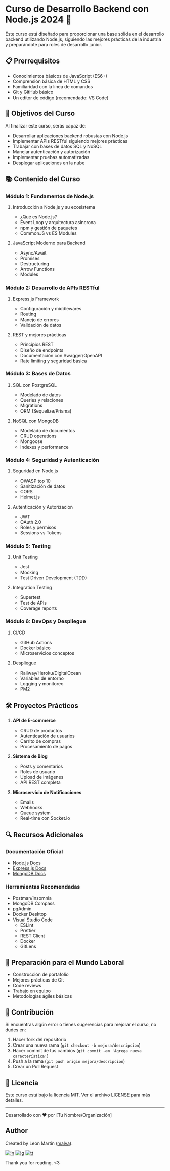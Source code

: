 # Curso de Desarrollo Backend con Node.js 2024 🚀

Este curso está diseñado para proporcionar una base sólida en el desarrollo backend utilizando Node.js, siguiendo las mejores prácticas de la industria y preparándote para roles de desarrollo junior.

## 📋 Prerrequisitos

- Conocimientos básicos de JavaScript (ES6+)
- Comprensión básica de HTML y CSS
- Familiaridad con la línea de comandos
- Git y GitHub básico
- Un editor de código (recomendado: VS Code)

## 🎯 Objetivos del Curso

Al finalizar este curso, serás capaz de:
- Desarrollar aplicaciones backend robustas con Node.js
- Implementar APIs RESTful siguiendo mejores prácticas
- Trabajar con bases de datos SQL y NoSQL
- Manejar autenticación y autorización
- Implementar pruebas automatizadas
- Desplegar aplicaciones en la nube

## 📚 Contenido del Curso

### Módulo 1: Fundamentos de Node.js
1. Introducción a Node.js y su ecosistema
   - ¿Qué es Node.js?
   - Event Loop y arquitectura asíncrona
   - npm y gestión de paquetes
   - CommonJS vs ES Modules

2. JavaScript Moderno para Backend
   - Async/Await
   - Promises
   - Destructuring
   - Arrow Functions
   - Modules

### Módulo 2: Desarrollo de APIs RESTful
1. Express.js Framework
   - Configuración y middlewares
   - Routing
   - Manejo de errores
   - Validación de datos

2. REST y mejores prácticas
   - Principios REST
   - Diseño de endpoints
   - Documentación con Swagger/OpenAPI
   - Rate limiting y seguridad básica

### Módulo 3: Bases de Datos
1. SQL con PostgreSQL
   - Modelado de datos
   - Queries y relaciones
   - Migrations
   - ORM (Sequelize/Prisma)

2. NoSQL con MongoDB
   - Modelado de documentos
   - CRUD operations
   - Mongoose
   - Indexes y performance

### Módulo 4: Seguridad y Autenticación
1. Seguridad en Node.js
   - OWASP top 10
   - Sanitización de datos
   - CORS
   - Helmet.js

2. Autenticación y Autorización
   - JWT
   - OAuth 2.0
   - Roles y permisos
   - Sessions vs Tokens

### Módulo 5: Testing
1. Unit Testing
   - Jest
   - Mocking
   - Test Driven Development (TDD)

2. Integration Testing
   - Supertest
   - Test de APIs
   - Coverage reports

### Módulo 6: DevOps y Despliegue
1. CI/CD
   - GitHub Actions
   - Docker básico
   - Microservicios conceptos

2. Despliegue
   - Railway/Heroku/DigitalOcean
   - Variables de entorno
   - Logging y monitoreo
   - PM2

## 🛠️ Proyectos Prácticos

1. **API de E-commerce**
   - CRUD de productos
   - Autenticación de usuarios
   - Carrito de compras
   - Procesamiento de pagos

2. **Sistema de Blog**
   - Posts y comentarios
   - Roles de usuario
   - Upload de imágenes
   - API REST completa

3. **Microservicio de Notificaciones**
   - Emails
   - Webhooks
   - Queue system
   - Real-time con Socket.io

## 🔍 Recursos Adicionales

### Documentación Oficial
- [Node.js Docs](https://nodejs.org/docs)
- [Express.js Docs](https://expressjs.com/)
- [MongoDB Docs](https://docs.mongodb.com/)

### Herramientas Recomendadas
- Postman/Insomnia
- MongoDB Compass
- pgAdmin
- Docker Desktop
- Visual Studio Code
  - ESLint
  - Prettier
  - REST Client
  - Docker
  - GitLens

## 💼 Preparación para el Mundo Laboral

- Construcción de portafolio
- Mejores prácticas de Git
- Code reviews
- Trabajo en equipo
- Metodologías ágiles básicas

## 🤝 Contribución

Si encuentras algún error o tienes sugerencias para mejorar el curso, no dudes en:
1. Hacer fork del repositorio
2. Crear una nueva rama (`git checkout -b mejora/descripcion`)
3. Hacer commit de tus cambios (`git commit -am 'Agrega nueva característica'`)
4. Push a la rama (`git push origin mejora/descripcion`)
5. Crear un Pull Request

## 📄 Licencia

Este curso está bajo la licencia MIT. Ver el archivo [LICENSE](LICENSE) para más detalles.

---

Desarrollado con ❤️ por [Tu Nombre/Organización]
  
## Author

Created by Leon Martin ([malva](https://github.com/holasoymalva)).

[![in]][in-link] [![ig]][ig-link] [![tt]][tt-link]

Thank you for reading. <3


[es]: https://img.shields.io/badge/README-Español-red
[ny]: https://api.netlify.com/api/v1/badges/96b2ac8e-9256-4e8c-a504-b8a8c8f247d8/deploy-status
[css3]: https://img.shields.io/badge/CSS3-1572B6?style=for-the-badge&logo=css3&logoColor=white
[html5]: https://img.shields.io/badge/HTML5-E34F26?style=for-the-badge&logo=html5&logoColor=white
[js]: https://img.shields.io/badge/JavaScript-323330?style=for-the-badge&logo=javascript&logoColor=F7DF1E
[vsc]: https://img.shields.io/badge/VSCode-0078D4?style=flat-square&logo=visual%20studio%20code&logoColor=white
[git]: https://img.shields.io/badge/GIT-E44C30?style=flat-square&logo=git&logoColor=white
[ps]: https://img.shields.io/badge/Adobe%20Photoshop-31A8FF?style=flat-square&logo=Adobe%20Photoshop&logoColor=white
[ai]: https://img.shields.io/badge/Adobe%20Illustrator-FF9A00?style=flat-square&logo=adobe%20illustrator&logoColor=white
[fg]: https://img.shields.io/badge/Figma-F24E1E?style=flat-square&logo=figma&logoColor=white
[in]: https://img.shields.io/badge/LinkedIn-0077B5?style=flat-square&logo=linkedin&logoColor=white
[ig]: https://img.shields.io/badge/Instagram-E4405F?style=flat-square&logo=instagram&logoColor=white
[fb]: https://img.shields.io/badge/Facebook-1877F2?style=flat-square&logo=facebook&logoColor=white
[tt]: https://img.shields.io/badge/tiktok-000000?style=flat-square&logo=tiktok&logoColor=white

[as]: https://malvabombom.xyz/
[ny-link]: https://gleaming-basbousa-b25172.netlify.app/ 
[sass]: https://sass-lang.com
[imgl]: https://imagesloaded.desandro.com
[in-link]: https://www.linkedin.com/in/martin-manriquez-899877177/
[ig-link]: https://www.instagram.com/malvabombom/
[tt-link]: https://www.tiktok.com/@malvabombom
